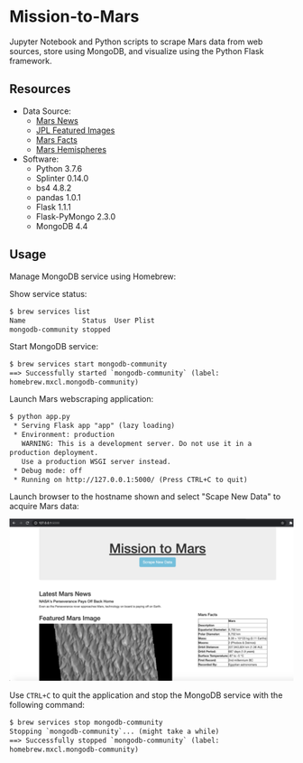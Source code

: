 # Mission-to-Mars
Jupyter Notebook and Python scripts to scrape Mars data from web sources, store
using MongoDB, and visualize using the Python Flask framework.

## Resources
- Data Source:
    - [Mars News](https://mars.nasa.gov/news/)
    - [JPL Featured Images](https://data-class-jpl-space.s3.amazonaws.com/JPL_Space/index.html)
    - [Mars Facts](https://space-facts.com/mars/)
    - [Mars Hemispheres](https://astrogeology.usgs.gov/search/results?q=hemisphere+enhanced&k1=target&v1=Mars%22)
- Software:
    - Python 3.7.6
    - Splinter 0.14.0
    - bs4 4.8.2
    - pandas 1.0.1
    - Flask 1.1.1
    - Flask-PyMongo 2.3.0
    - MongoDB 4.4

## Usage
Manage MongoDB service using Homebrew:

Show service status:
```
$ brew services list
Name              Status  User Plist
mongodb-community stopped
```
Start MongoDB service:
```
$ brew services start mongodb-community
==> Successfully started `mongodb-community` (label: homebrew.mxcl.mongodb-community)
```
Launch Mars webscraping application:
```
$ python app.py
 * Serving Flask app "app" (lazy loading)
 * Environment: production
   WARNING: This is a development server. Do not use it in a production deployment.
   Use a production WSGI server instead.
 * Debug mode: off
 * Running on http://127.0.0.1:5000/ (Press CTRL+C to quit)

```
Launch browser to the hostname shown and select "Scape New Data" to acquire
Mars data:

![Mission to Mars](Resources/Mission_to_Mars.png)

Use `CTRL+C` to quit the application and stop the MongoDB service with the
following command:
```
$ brew services stop mongodb-community
Stopping `mongodb-community`... (might take a while)
==> Successfully stopped `mongodb-community` (label: homebrew.mxcl.mongodb-community)
```